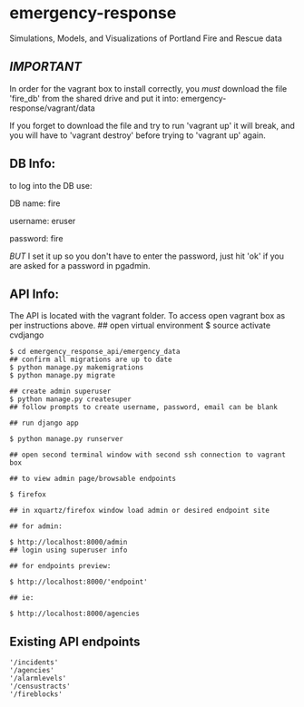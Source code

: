 # emergency-response
Simulations, Models, and Visualizations of Portland Fire and Rescue data

## _IMPORTANT_
In order for the vagrant box to install correctly, you _must_ download the file 'fire_db' from the shared
drive and put it into:
emergency-response/vagrant/data

If you forget to download the file and try to run 'vagrant up' it will break, and you will have to
'vagrant destroy' before trying to 'vagrant up' again.

## DB Info:
to log into the DB use:

DB name: fire

username: eruser

password: fire


_BUT_ I set it up so you don't have to enter the password, just hit 'ok' if you are asked for a
password in pgadmin.

## API Info:

The API is located with the vagrant folder. To access open vagrant box as per instructions above.
    ## open virtual environment
    $ source activate cvdjango

    $ cd emergency_response_api/emergency_data
    ## confirm all migrations are up to date
    $ python manage.py makemigrations
    $ python manage.py migrate

    ## create admin superuser
    $ python manage.py createsuper
    ## follow prompts to create username, password, email can be blank

    ## run django app

    $ python manage.py runserver

    ## open second terminal window with second ssh connection to vagrant box

    ## to view admin page/browsable endpoints

    $ firefox

    ## in xquartz/firefox window load admin or desired endpoint site

    ## for admin:

    $ http://localhost:8000/admin
    ## login using superuser info

    ## for endpoints preview:

    $ http://localhost:8000/'endpoint'

    ## ie:

    $ http://localhost:8000/agencies
## Existing API endpoints

    '/incidents'
    '/agencies'
    '/alarmlevels'
    '/censustracts'
    '/fireblocks'
